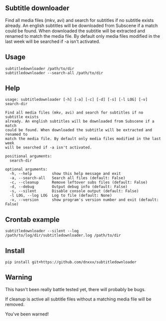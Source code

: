 ## Subtitle downloader
Find all media files (mkv, avi) and search for subtitles if no subtitle exists
already. An english subtitles will be downloaded from Subscene if a match
could be found. When downloaded the subtitle will be extracted and renamed to
match the media file. By default only media files modified in the last week
will be searched if -a isn't activated.

## Usage
    subtitledownloader /path/to/dir
    subtitledownloader --search-all /path/to/dir

## Help
    usage: subtitledownloader [-h] [-a] [-c] [-d] [-s] [-l LOG] [-v] search-dir

    Find all media files (mkv, avi) and search for subtitles if no subtitle exists
    already. An english subtitles will be downloaded from Subscene if a match
    could be found. When downloaded the subtitle will be extracted and renamed to
    match the media file. By default only media files modified in the last week
    will be searched if -a isn't activated.

    positional arguments:
      search-dir

    optional arguments:
      -h, --help         show this help message and exit
      -a, --search-all   Search all files (default: False)
      -c, --cleanup      Remove leftover subs files (default: False)
      -d, --debug        Output debug info (default: False)
      -s, --silent       Disable console output (default: False)
      -l LOG, --log LOG  Log to file (default: None)
      -v, --version      show program's version number and exit (default: False)

## Crontab example
    subtitledownloader --silent --log /path/to/log/dir/subtitledownloader.log /path/to/dir

## Install
    pip install git+https://github.com/dnxxx/subtitledownloader

## Warning
This hasn't been really battle tested yet, there will probably be bugs.

If cleanup is active all subtitle files without a matching media file will be
removed.

You've been warned!
